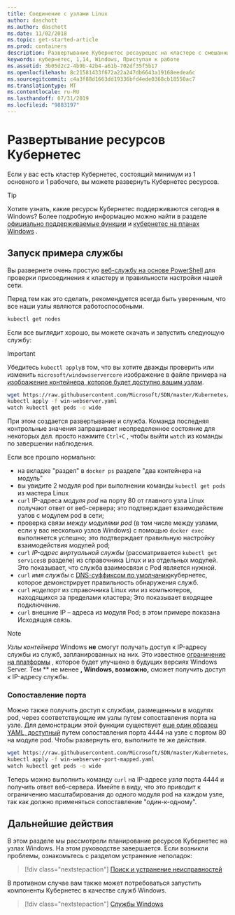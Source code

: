 ```yaml
---
title: Соединение с узлами Linux
author: daschott
ms.author: daschott
ms.date: 11/02/2018
ms.topic: get-started-article
ms.prod: containers
description: Развертывание Кубернетес ресаурецес на кластере с смешанными ОС Кубернетес
keywords: кубернетес, 1,14, Windows, Приступая к работе
ms.assetid: 3b05d2c2-4b9b-42b4-a61b-702df35f5b17
ms.openlocfilehash: 8c21581433f672a22a247db6643a19168eedea6c
ms.sourcegitcommit: c4a3f88d1663dd19336bfd4ede0368cb18550ac7
ms.translationtype: MT
ms.contentlocale: ru-RU
ms.lasthandoff: 07/31/2019
ms.locfileid: "9883197"
---
```

# <a name="deploying-kubernetes-resources"></a>Развертывание ресурсов Кубернетес #
Если у вас есть кластер Кубернетес, состоящий минимум из 1 основного и 1 рабочего, вы можете развернуть Кубернетес ресурсов.
> [!TIP] 
> Хотите узнать, какие ресурсы Кубернетес поддерживаются сегодня в Windows? Более подробную информацию можно найти в разделе [официально поддерживаемые функции](https://kubernetes.io/docs/setup/production-environment/windows/intro-windows-in-kubernetes/#supported-functionality-and-limitations) и [кубернетес на планах Windows](https://github.com/orgs/kubernetes/projects/8) .


## <a name="running-a-sample-service"></a>Запуск примера службы ##
Вы развернете очень простую [веб-службу на основе PowerShell](https://github.com/Microsoft/SDN/blob/master/Kubernetes/WebServer.yaml) для проверки присоединения к кластеру и правильности настройки нашей сети.

Перед тем как это сделать, рекомендуется всегда быть уверенным, что все наши узлы являются работоспособными.
```bash
kubectl get nodes
```

Если все выглядит хорошо, вы можете скачать и запустить следующую службу:
> [!Important] 
> Убедитесь `kubectl apply`в том, что вы хотите дважды проверить или изменить `microsoft/windowsservercore` изображение в файле примера на [изображение контейнера, которое будет доступно вашим узлам](https://docs.microsoft.com/virtualization/windowscontainers/deploy-containers/version-compatibility#choosing-container-os-versions).

```bash
wget https://raw.githubusercontent.com/Microsoft/SDN/master/Kubernetes/flannel/l2bridge/manifests/simpleweb.yml -O win-webserver.yaml
kubectl apply -f win-webserver.yaml
watch kubectl get pods -o wide
```

При этом создается развертывание и служба. Команда последняя контрольные значения запрашивает неопределенное состояние для некоторых дел. просто нажмите `Ctrl+C` , чтобы выйти `watch` из команды по завершении наблюдения.

Если все прошло нормально:

  - на вкладке "раздел" в `docker ps` разделе "два контейнера на модуль"
  - вы увидите 2 модуля pod при выполнении команды `kubectl get pods` из мастера Linux
  - `curl` IP-адреса *модуля pod* на порту 80 от главного узла Linux получают ответ от веб-сервера; это подтверждает взаимодействие узлов с модулем pod в сети;
  - проверка связи *между модулями pod* (в том числе между узлами, если у вас несколько узлов Windows) с помощью `docker exec` выполняется успешно; это подтверждает правильную настройку взаимодействия модулей pod;
  - `curl` *IP-адрес виртуальной службы* (рассматривается `kubectl get services`в разделе) из справочника Linux и из отдельных модулей. Это показывает, что служба взаимосвязи с Pod является нужной.
  - `curl` *имя службы* с [DNS-суффиксом по умолчанию](https://kubernetes.io/docs/concepts/services-networking/dns-pod-service/#services)кубернетес, которое демонстрирует правильность обнаружения служб.
  - `curl` *нодепорт* из справочника Linux или из компьютеров, находящихся за пределами кластера; Это показывает входящее подключение.
  - `curl` внешние IP – адреса из модуля Pod; в этом примере показана Исходящая связь.

> [!Note]  
> *Узлы контейнера* Windows **не** смогут получать доступ к IP-адресу службы из служб, запланированных на них. Это известное [ограничение на платформы](./common-problems.md#my-windows-node-cannot-access-my-services-using-the-service-ip) , которое будет улучшено в будущих версиях Windows Server. Тем ** не менее **, Windows, возможно,** сможет получить доступ к IP-адресу службы.

### <a name="port-mapping"></a>Сопоставление порта ### 
Можно также получить доступ к службам, размещенным в модулях pod, через соответствующие им узлы путем сопоставления порта на узле. Для демонстрации этой функции существует [еще один образец YAML, доступный](https://github.com/Microsoft/SDN/blob/master/Kubernetes/PortMapping.yaml) путем сопоставления порта 4444 на узле с портом 80 на модуле pod. Чтобы развернуть его, выполните те же действия.

```bash
wget https://raw.githubusercontent.com/Microsoft/SDN/master/Kubernetes/PortMapping.yaml -O win-webserver-port-mapped.yaml
kubectl apply -f win-webserver-port-mapped.yaml
watch kubectl get pods -o wide
```

Теперь можно выполнить команду `curl` на IP-адресе *узла* порта 4444 и получить ответ веб-сервера. Имейте в виду, что это приводит к ограничению масштабирования до одного модуля pod на каждом узле, так как должно применяться сопоставление "один-к-одному".


## <a name="next-steps"></a>Дальнейшие действия ##
В этом разделе мы рассмотрели планирование ресурсов Кубернетес на узлах Windows. На этом руководстве завершается. Если возникли проблемы, ознакомьтесь с разделом устранение неполадок:

> [!div class="nextstepaction"]
> [Поиск и устранение неисправностей](./common-problems.md)

В противном случае вам также может потребоваться запустить компоненты Кубернетес в качестве служб Windows.
> [!div class="nextstepaction"]
> [Службы Windows](./kube-windows-services.md)
